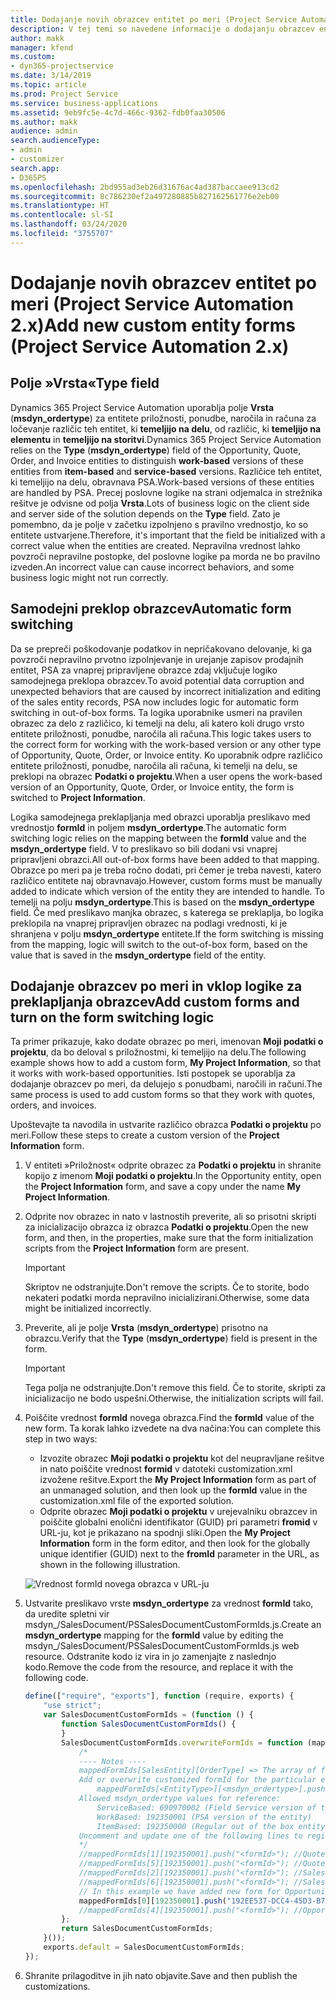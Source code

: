 ```yaml
---
title: Dodajanje novih obrazcev entitet po meri (Project Service Automation 2.x)
description: V tej temi so navedene informacije o dodajanju obrazcev entitet po meri za priložnosti, ponudbe, naročila ali račune v aplikaciji Dynamics 365 Project Service Automation 2. x.
author: makk
manager: kfend
ms.custom:
- dyn365-projectservice
ms.date: 3/14/2019
ms.topic: article
ms.prod: Project Service
ms.service: business-applications
ms.assetid: 9eb9fc5e-4c7d-466c-9362-fdb0faa30506
ms.author: makk
audience: admin
search.audienceType:
- admin
- customizer
search.app:
- D365PS
ms.openlocfilehash: 2bd955ad3eb26d31676ac4ad387baccaee913cd2
ms.sourcegitcommit: 8c786230ef2a497280885b827162561776e2eb00
ms.translationtype: HT
ms.contentlocale: sl-SI
ms.lasthandoff: 03/24/2020
ms.locfileid: "3755707"
---
```

# <a name="add-new-custom-entity-forms-project-service-automation-2x"></a><span data-ttu-id="c0b07-103">Dodajanje novih obrazcev entitet po meri (Project Service Automation 2.x)</span><span class="sxs-lookup"><span data-stu-id="c0b07-103">Add new custom entity forms (Project Service Automation 2.x)</span></span>

## <a name="type-field"></a><span data-ttu-id="c0b07-104">Polje »Vrsta«</span><span class="sxs-lookup"><span data-stu-id="c0b07-104">Type field</span></span> 

<span data-ttu-id="c0b07-105">Dynamics 365 Project Service Automation uporablja polje **Vrsta** (**msdyn\_ordertype**) za entitete priložnosti, ponudbe, naročila in računa za ločevanje različic teh entitet, ki **temeljijo na delu**, od različic, ki **temeljijo na elementu** in **temeljijo na storitvi**.</span><span class="sxs-lookup"><span data-stu-id="c0b07-105">Dynamics 365 Project Service Automation relies on the **Type** (**msdyn\_ordertype**) field of the Opportunity, Quote, Order, and Invoice entities to distinguish **work-based** versions of these entities from **item-based** and **service-based** versions.</span></span> <span data-ttu-id="c0b07-106">Različice teh entitet, ki temeljijo na delu, obravnava PSA.</span><span class="sxs-lookup"><span data-stu-id="c0b07-106">Work-based versions of these entities are handled by PSA.</span></span> <span data-ttu-id="c0b07-107">Precej poslovne logike na strani odjemalca in strežnika rešitve je odvisne od polja **Vrsta**.</span><span class="sxs-lookup"><span data-stu-id="c0b07-107">Lots of business logic on the client side and server side of the solution depends on the **Type** field.</span></span> <span data-ttu-id="c0b07-108">Zato je pomembno, da je polje v začetku izpolnjeno s pravilno vrednostjo, ko so entitete ustvarjene.</span><span class="sxs-lookup"><span data-stu-id="c0b07-108">Therefore, it's important that the field be initialized with a correct value when the entities are created.</span></span> <span data-ttu-id="c0b07-109">Nepravilna vrednost lahko povzroči nepravilne postopke, del poslovne logike pa morda ne bo pravilno izveden.</span><span class="sxs-lookup"><span data-stu-id="c0b07-109">An incorrect value can cause incorrect behaviors, and some business logic might not run correctly.</span></span>

## <a name="automatic-form-switching"></a><span data-ttu-id="c0b07-110">Samodejni preklop obrazcev</span><span class="sxs-lookup"><span data-stu-id="c0b07-110">Automatic form switching</span></span>

<span data-ttu-id="c0b07-111">Da se prepreči poškodovanje podatkov in nepričakovano delovanje, ki ga povzroči nepravilno prvotno izpolnjevanje in urejanje zapisov prodajnih entitet, PSA za vnaprej pripravljene obrazce zdaj vključuje logiko samodejnega preklopa obrazcev.</span><span class="sxs-lookup"><span data-stu-id="c0b07-111">To avoid potential data corruption and unexpected behaviors that are caused by incorrect initialization and editing of the sales entity records, PSA now includes logic for automatic form switching in out-of-box forms.</span></span> <span data-ttu-id="c0b07-112">Ta logika uporabnike usmeri na pravilen obrazec za delo z različico, ki temelji na delu, ali katero koli drugo vrsto entitete priložnosti, ponudbe, naročila ali računa.</span><span class="sxs-lookup"><span data-stu-id="c0b07-112">This logic takes users to the correct form for working with the work-based version or any other type of Opportunity, Quote, Order, or Invoice entity.</span></span> <span data-ttu-id="c0b07-113">Ko uporabnik odpre različico entitete priložnosti, ponudbe, naročila ali računa, ki temelji na delu, se preklopi na obrazec **Podatki o projektu**.</span><span class="sxs-lookup"><span data-stu-id="c0b07-113">When a user opens the work-based version of an Opportunity, Quote, Order, or Invoice entity, the form is switched to **Project Information**.</span></span>

<span data-ttu-id="c0b07-114">Logika samodejnega preklapljanja med obrazci uporablja preslikavo med vrednostjo **formId** in poljem **msdyn\_ordertype**.</span><span class="sxs-lookup"><span data-stu-id="c0b07-114">The automatic form switching logic relies on the mapping between the **formId** value and the **msdyn\_ordertype** field.</span></span> <span data-ttu-id="c0b07-115">V to preslikavo so bili dodani vsi vnaprej pripravljeni obrazci.</span><span class="sxs-lookup"><span data-stu-id="c0b07-115">All out-of-box forms have been added to that mapping.</span></span> <span data-ttu-id="c0b07-116">Obrazce po meri pa je treba ročno dodati, pri čemer je treba navesti, katero različico entitete naj obravnavajo.</span><span class="sxs-lookup"><span data-stu-id="c0b07-116">However, custom forms must be manually added to indicate which version of the entity they are intended to handle.</span></span> <span data-ttu-id="c0b07-117">To temelji na polju **msdyn\_ordertype**.</span><span class="sxs-lookup"><span data-stu-id="c0b07-117">This is based on the **msdyn\_ordertype** field.</span></span> <span data-ttu-id="c0b07-118">Če med preslikavo manjka obrazec, s katerega se preklaplja, bo logika preklopila na vnaprej pripravljen obrazec na podlagi vrednosti, ki je shranjena v polju **msdyn\_ordertype** entitete.</span><span class="sxs-lookup"><span data-stu-id="c0b07-118">If the form switching is missing from the mapping, logic will switch to the out-of-box form, based on the value that is saved in the **msdyn\_ordertype** field of the entity.</span></span>

## <a name="add-custom-forms-and-turn-on-the-form-switching-logic"></a><span data-ttu-id="c0b07-119">Dodajanje obrazcev po meri in vklop logike za preklapljanja obrazcev</span><span class="sxs-lookup"><span data-stu-id="c0b07-119">Add custom forms and turn on the form switching logic</span></span>

<span data-ttu-id="c0b07-120">Ta primer prikazuje, kako dodate obrazec po meri, imenovan **Moji podatki o projektu**, da bo deloval s priložnostmi, ki temeljijo na delu.</span><span class="sxs-lookup"><span data-stu-id="c0b07-120">The following example shows how to add a custom form, **My Project Information**, so that it works with work-based opportunities.</span></span> <span data-ttu-id="c0b07-121">Isti postopek se uporablja za dodajanje obrazcev po meri, da delujejo s ponudbami, naročili in računi.</span><span class="sxs-lookup"><span data-stu-id="c0b07-121">The same process is used to add custom forms so that they work with quotes, orders, and invoices.</span></span>

<span data-ttu-id="c0b07-122">Upoštevajte ta navodila in ustvarite različico obrazca **Podatki o projektu** po meri.</span><span class="sxs-lookup"><span data-stu-id="c0b07-122">Follow these steps to create a custom version of the **Project Information** form.</span></span>

1. <span data-ttu-id="c0b07-123">V entiteti »Priložnost« odprite obrazec za **Podatki o projektu** in shranite kopijo z imenom **Moji podatki o projektu**.</span><span class="sxs-lookup"><span data-stu-id="c0b07-123">In the Opportunity entity, open the **Project Information** form, and save a copy under the name **My Project Information**.</span></span>
2. <span data-ttu-id="c0b07-124">Odprite nov obrazec in nato v lastnostih preverite, ali so prisotni skripti za inicializacijo obrazca iz obrazca **Podatki o projektu**.</span><span class="sxs-lookup"><span data-stu-id="c0b07-124">Open the new form, and then, in the properties, make sure that the form initialization scripts from the **Project Information** form are present.</span></span> 

    > [!IMPORTANT]
    > <span data-ttu-id="c0b07-125">Skriptov ne odstranjujte.</span><span class="sxs-lookup"><span data-stu-id="c0b07-125">Don't remove the scripts.</span></span> <span data-ttu-id="c0b07-126">Če to storite, bodo nekateri podatki morda nepravilno inicializirani.</span><span class="sxs-lookup"><span data-stu-id="c0b07-126">Otherwise, some data might be initialized incorrectly.</span></span>

3. <span data-ttu-id="c0b07-127">Preverite, ali je polje **Vrsta** (**msdyn\_ordertype**) prisotno na obrazcu.</span><span class="sxs-lookup"><span data-stu-id="c0b07-127">Verify that the **Type** (**msdyn\_ordertype**) field is present in the form.</span></span> 

    > [!IMPORTANT]
    > <span data-ttu-id="c0b07-128">Tega polja ne odstranjujte.</span><span class="sxs-lookup"><span data-stu-id="c0b07-128">Don't remove this field.</span></span> <span data-ttu-id="c0b07-129">Če to storite, skripti za inicializacijo ne bodo uspešni.</span><span class="sxs-lookup"><span data-stu-id="c0b07-129">Otherwise, the initialization scripts will fail.</span></span>

4. <span data-ttu-id="c0b07-130">Poiščite vrednost **formId** novega obrazca.</span><span class="sxs-lookup"><span data-stu-id="c0b07-130">Find the **formId** value of the new form.</span></span> <span data-ttu-id="c0b07-131">Ta korak lahko izvedete na dva načina:</span><span class="sxs-lookup"><span data-stu-id="c0b07-131">You can complete this step in two ways:</span></span>

    - <span data-ttu-id="c0b07-132">Izvozite obrazec **Moji podatki o projektu** kot del neupravljane rešitve in nato poiščite vrednost **formid** v datoteki customization.xml izvožene rešitve.</span><span class="sxs-lookup"><span data-stu-id="c0b07-132">Export the **My Project Information** form as part of an unmanaged solution, and then look up the **formId** value in the customization.xml file of the exported solution.</span></span>
    - <span data-ttu-id="c0b07-133">Odprite obrazec **Moji podatki o projektu** v urejevalniku obrazcev in poiščite globalni enolični identifikator (GUID) pri parametri **fromid** v URL-ju, kot je prikazano na spodnji sliki.</span><span class="sxs-lookup"><span data-stu-id="c0b07-133">Open the **My Project Information** form in the form editor, and then look for the globally unique identifier (GUID) next to the **fromId** parameter in the URL, as shown in the following illustration.</span></span>

    ![Vrednost formId novega obrazca v URL-ju](media/how-to-add-custom-forms-in-v2.0.png)

5. <span data-ttu-id="c0b07-135">Ustvarite preslikavo vrste **msdyn\_ordertype** za vrednost **formId** tako, da uredite spletni vir msdyn\_/SalesDocument/PSSalesDocumentCustomFormIds.js.</span><span class="sxs-lookup"><span data-stu-id="c0b07-135">Create an **msdyn\_ordertype** mapping for the **formId** value by editing the msdyn\_/SalesDocument/PSSalesDocumentCustomFormIds.js web resource.</span></span> <span data-ttu-id="c0b07-136">Odstranite kodo iz vira in jo zamenjajte z naslednjo kodo.</span><span class="sxs-lookup"><span data-stu-id="c0b07-136">Remove the code from the resource, and replace it with the following code.</span></span>

    ```javascript
    define(["require", "exports"], function (require, exports) {
        "use strict";
        var SalesDocumentCustomFormIds = (function () {
            function SalesDocumentCustomFormIds() {
            }
            SalesDocumentCustomFormIds.overwriteFormIds = function (mappedFormIds) {
                /*
                ---- Notes ----
                mappedFormIds[SalesEntity][OrderType] => The array of forms IDs that support particular entity and order type
                Add or overwrite customized formId for the particular entity and order type by calling:
                    mappedFormIds[<EntityType>][<msdyn_ordertype>].push("<formId>");
                Allowed msdyn_ordertype values for reference:
                    ServiceBased: 690970002 (Field Service version of the entity)
                    WorkBased: 192350001 (PSA version of the entity)
                    ItemBased: 192350000 (Regular out of the box entity)
                Uncomment and update one of the following lines to register custom PSA form for required entity:
                */      
                //mappedFormIds[1][192350001].push("<formId>"); //Quote
                //mappedFormIds[5][192350001].push("<formId>"); //Quote Line
                //mappedFormIds[2][192350001].push("<formId>"); //Sales Order
                //mappedFormIds[6][192350001].push("<formId>"); //Sales Order Line
                // In this example we have added new form for Opportunity
                mappedFormIds[0][192350001].push("192EE537-DCC4-45D3-B7AF-EA694B9113D2"); //Opportunity
                //mappedFormIds[4][192350001].push("<formId>"); //Opportunity Line
            };
            return SalesDocumentCustomFormIds;
        }());
        exports.default = SalesDocumentCustomFormIds;
    });
    ```

6. <span data-ttu-id="c0b07-137">Shranite prilagoditve in jih nato objavite.</span><span class="sxs-lookup"><span data-stu-id="c0b07-137">Save and then publish the customizations.</span></span>
